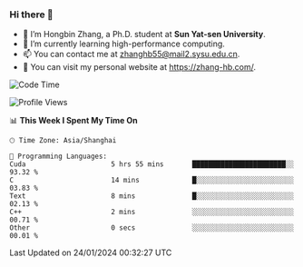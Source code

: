### Hi there 👋

- 🔭 I’m Hongbin Zhang, a Ph.D. student at **Sun Yat-sen University**.
- 🌱 I’m currently learning high-performance computing.
- 📫 You can contact me at zhanghb55@mail2.sysu.edu.cn.
- 👀 You can visit my personal website at https://zhang-hb.com/.

<!--START_SECTION:waka-->
![Code Time](http://img.shields.io/badge/Code%20Time-295%20hrs%2049%20mins-blue)

![Profile Views](http://img.shields.io/badge/Profile%20Views-0-blue)

📊 **This Week I Spent My Time On** 

```text
🕑︎ Time Zone: Asia/Shanghai

💬 Programming Languages: 
Cuda                     5 hrs 55 mins       ███████████████████████░░   93.32 % 
C                        14 mins             █░░░░░░░░░░░░░░░░░░░░░░░░   03.83 % 
Text                     8 mins              █░░░░░░░░░░░░░░░░░░░░░░░░   02.13 % 
C++                      2 mins              ░░░░░░░░░░░░░░░░░░░░░░░░░   00.71 % 
Other                    0 secs              ░░░░░░░░░░░░░░░░░░░░░░░░░   00.01 % 
```


 Last Updated on 24/01/2024 00:32:27 UTC
<!--END_SECTION:waka-->
